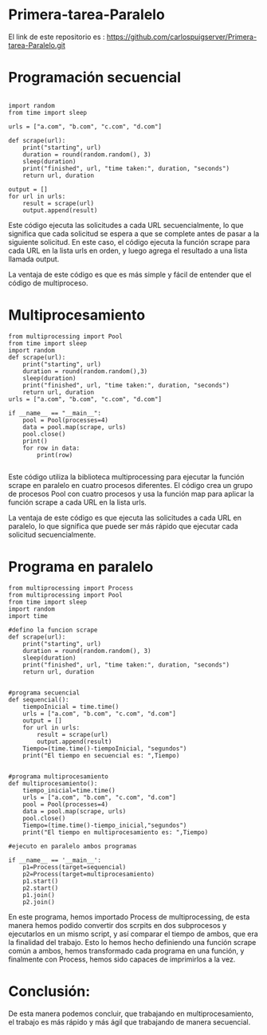 # Primera-tarea-Paralelo

El link de este repositorio es : https://github.com/carlospuigserver/Primera-tarea-Paralelo.git


# Programación secuencial

```

import random
from time import sleep

urls = ["a.com", "b.com", "c.com", "d.com"]

def scrape(url):
    print("starting", url)
    duration = round(random.random(), 3)
    sleep(duration)
    print("finished", url, "time taken:", duration, "seconds")
    return url, duration

output = []
for url in urls:
    result = scrape(url)
    output.append(result)

```
    
    
    
    
    
    
Este código ejecuta las solicitudes a cada URL secuencialmente, lo que significa que cada solicitud se espera a que se complete antes de pasar a la siguiente solicitud. En este caso, el código ejecuta la función scrape para cada URL en la lista urls en orden, y luego agrega el resultado a una lista llamada output.

La ventaja de este código es que es más simple y fácil de entender que el código de multiproceso. 





# Multiprocesamiento

```
from multiprocessing import Pool
from time import sleep
import random
def scrape(url):
    print("starting", url)
    duration = round(random.random(),3)
    sleep(duration)
    print("finished", url, "time taken:", duration, "seconds")
    return url, duration
urls = ["a.com", "b.com", "c.com", "d.com"]

if __name__ == "__main__":
    pool = Pool(processes=4)
    data = pool.map(scrape, urls)
    pool.close()    
    print()
    for row in data:
        print(row)


```





Este código utiliza la biblioteca multiprocessing para ejecutar la función scrape en paralelo en cuatro procesos diferentes. El código crea un grupo de procesos Pool con cuatro procesos y usa la función map para aplicar la función scrape a cada URL en la lista urls. 

La ventaja de este código es que ejecuta las solicitudes a cada URL en paralelo, lo que significa que puede ser más rápido que ejecutar cada solicitud secuencialmente.













# Programa en paralelo

```
from multiprocessing import Process
from multiprocessing import Pool
from time import sleep
import random
import time

#defino la funcion scrape
def scrape(url):
    print("starting", url)
    duration = round(random.random(), 3)
    sleep(duration)
    print("finished", url, "time taken:", duration, "seconds")
    return url, duration


#programa secuencial
def sequencial():
    tiempoInicial = time.time()
    urls = ["a.com", "b.com", "c.com", "d.com"]
    output = []
    for url in urls:
        result = scrape(url)
        output.append(result)
    Tiempo=(time.time()-tiempoInicial, "segundos")
    print("El tiempo en secuencial es: ",Tiempo)


#programa multiprocesamiento
def multiprocesamiento():
    tiempo_inicial=time.time()
    urls = ["a.com", "b.com", "c.com", "d.com"]
    pool = Pool(processes=4)
    data = pool.map(scrape, urls)
    pool.close()
    Tiempo=(time.time()-tiempo_inicial,"segundos")
    print("El tiempo en multiprocesamiento es: ",Tiempo)

#ejecuto en paralelo ambos programas

if __name__ == '__main__':
    p1=Process(target=sequencial)
    p2=Process(target=multiprocesamiento)
    p1.start()
    p2.start()
    p1.join()
    p2.join()

```




En este programa, hemos importado Process de multiprocessing, de esta manera hemos podido convertir dos scrpits en dos subprocesos y ejecutarlos en un mismo script, y así comparar el tiempo de ambos, que era la finalidad del trabajo. 
Esto lo hemos hecho definiendo una función scrape común a ambos, hemos transformado cada programa en una función, y finalmente con Process, hemos sido capaces de imprimirlos a la vez.


# Conclusión:
De esta manera podemos concluir, que trabajando en multiprocesamiento, el trabajo es más rápido y más ágil que trabajando de manera secuencial.


